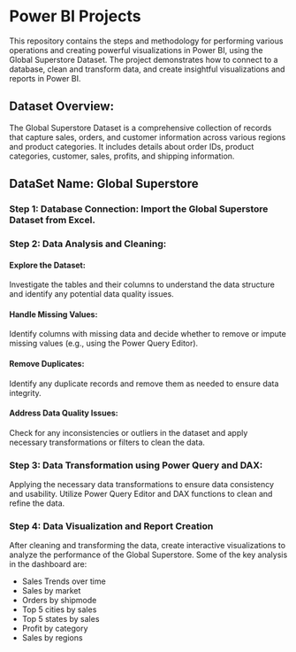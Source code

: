 
# Power BI Projects

This repository contains the steps and methodology for performing various operations and creating powerful visualizations in Power BI, using the Global Superstore Dataset. The project demonstrates how to connect to a database, clean and transform data, and create insightful visualizations and reports in Power BI.

## Dataset Overview:
The Global Superstore Dataset is a comprehensive collection of records that capture sales, orders, and customer information across various regions and product categories. It includes details about order IDs, product categories, customer, sales, profits, and shipping information.

## DataSet Name: Global Superstore

### Step 1: Database Connection: Import the Global Superstore Dataset from Excel.

### Step 2: Data Analysis and Cleaning:
#### Explore the Dataset:
Investigate the tables and their columns to understand the data structure and identify any potential data quality issues.
#### Handle Missing Values:
Identify columns with missing data and decide whether to remove or impute missing values (e.g., using the Power Query Editor).
#### Remove Duplicates:
Identify any duplicate records and remove them as needed to ensure data integrity.
#### Address Data Quality Issues:
Check for any inconsistencies or outliers in the dataset and apply necessary transformations or filters to clean the data.

### Step 3: Data Transformation using Power Query and DAX:
Applying the necessary data transformations to ensure data consistency and usability. Utilize Power Query Editor and DAX functions to clean and refine the data.

### Step 4: Data Visualization and Report Creation
After cleaning and transforming the data, create interactive visualizations to analyze the performance of the Global Superstore. Some of the key analysis in the dashboard are:
- Sales Trends over time
- Sales by market
- Orders by shipmode
- Top 5 cities by sales
- Top 5 states by sales
- Profit by category
- Sales by regions
